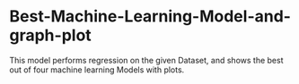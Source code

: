 # Best-Machine-Learning-Model-and-graph-plot
This model performs regression on the given Dataset, and shows the best out of four machine learning Models with plots.   
